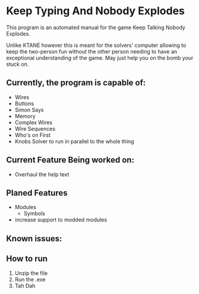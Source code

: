 # Keep Typing And Nobody Explodes

This program is an automated manual for the game Keep Talking Nobody Explodes.

Unlike KTANE however this is meant for the solvers' computer allowing to keep the two-person fun without the other
person needing to have an exceptional understanding of the game. May just help you on the bomb your stuck on.

## Currently, the program is capable of:

* Wires
* Buttons
* Simon Says
* Memory
* Complex Wires
* Wire Sequences
* Who's on First
* Knobs Solver to run in parallel to the whole thing

## Current Feature Being worked on:
* Overhaul the help text


## Planed Features
* Modules
  * Symbols
* increase support to modded modules

## Known issues:

## How to run

1. Unzip the file
2. Run the .exe
3. Tah Dah
